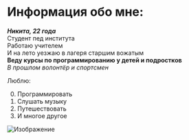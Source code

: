 Информация обо мне:
=
***Никита, 22 года***  
Студент пед института  
Работаю учителем   
И на лето уезжаю в лагеря старшим вожатым  
**Веду курсы по программированию у детей и подростков**  
*В прошлом волонтёр и спортсмен*

Люблю:

0. Программировать
1. Слушать музыку
2. Путешествовать
3. И многое другое  

![Изображение](https://sun7-24.userapi.com/impg/ylPbAaC6rLDxxwn-gZHLK_kU0QIQ3tkS0lD-zA/3QZQyvjBZiI.jpg?size=1080x1080&quality=96&sign=db06f3996d09cc0b365cf74bb5e80628&type=album)